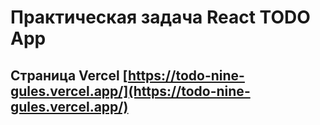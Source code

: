 # Практическая задача React TODO App

## Страница Vercel [https://todo-nine-gules.vercel.app/](https://todo-nine-gules.vercel.app/)
